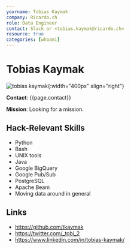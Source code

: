 ```yaml
---
yourname: Tobias Kaymak
company: Ricardo.ch
role: Data Engineer
contact: Slack or <tobias.kaymak@ricardo.ch>
resource: true
categories: [whoami]
---
```


Tobias Kaymak
============

![tobias kaymak](/tamedia-hackdays/whoami/pics/tobiaskaymak.png "Tobias Kaymak"){:width="400px" align="right"}

**Contact**: {{page.contact}}

**Mission**: Looking for a mission.

Hack-Relevant Skills
--------------------

- Python
- Bash
- UNIX tools
- Java
- Google BigQuery
- Google Pub/Sub
- PostgreSQL
- Apache Beam
- Moving data around in general

Links
-----
- <https://github.com/tkaymak>
- <https://twitter.com/_tobi_2>
- <https://www.linkedin.com/in/tobias-kaymak/>

